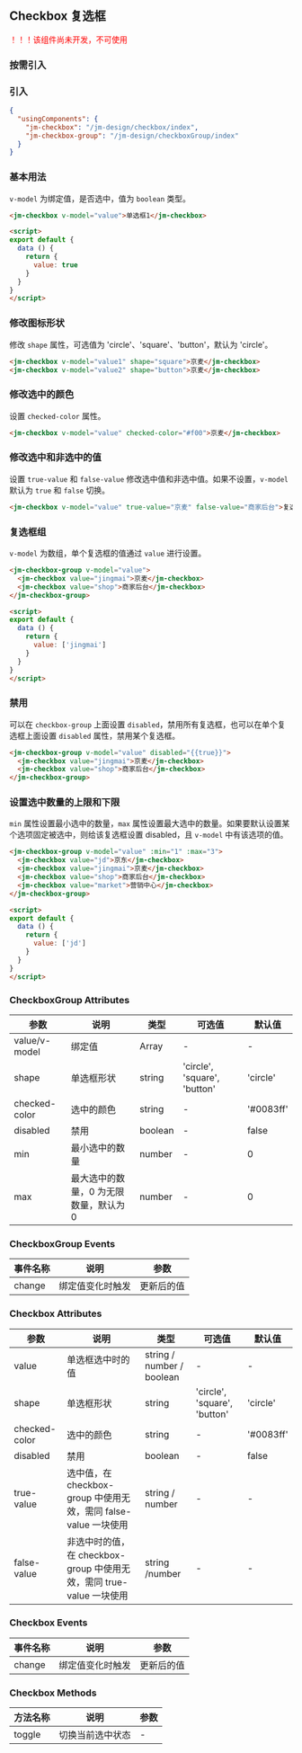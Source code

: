 ## Checkbox 复选框

<p style="color: #ff0000;">！！！该组件尚未开发，不可使用</p>

### 按需引入

### 引入

```json
{
  "usingComponents": {
    "jm-checkbox": "/jm-design/checkbox/index",
    "jm-checkbox-group": "/jm-design/checkboxGroup/index"
  }
}
```

### 基本用法

`v-model` 为绑定值，是否选中，值为 `boolean` 类型。

```html
<jm-checkbox v-model="value">单选框1</jm-checkbox>

<script>
export default {
  data () {
    return {
      value: true
    }
  }
}
</script>
```

### 修改图标形状

修改 `shape` 属性，可选值为 'circle'、'square'、'button'，默认为 'circle'。

```html
<jm-checkbox v-model="value1" shape="square">京麦</jm-checkbox>
<jm-checkbox v-model="value2" shape="button">京麦</jm-checkbox>
```

### 修改选中的颜色

设置 `checked-color` 属性。

```html
<jm-checkbox v-model="value" checked-color="#f00">京麦</jm-checkbox>
```

### 修改选中和非选中的值

设置 `true-value` 和 `false-value` 修改选中值和非选中值。如果不设置，`v-model` 默认为 `true` 和 `false` 切换。

```html
<jm-checkbox v-model="value" true-value="京麦" false-value="商家后台">复选框</jm-checkbox>
```

### 复选框组

`v-model` 为数组，单个复选框的值通过 `value` 进行设置。

```html
<jm-checkbox-group v-model="value">
  <jm-checkbox value="jingmai">京麦</jm-checkbox>
  <jm-checkbox value="shop">商家后台</jm-checkbox>
</jm-checkbox-group>

<script>
export default {
  data () {
    return {
      value: ['jingmai']
    }
  }
}
</script>
```

### 禁用

可以在 `checkbox-group` 上面设置 `disabled`，禁用所有复选框，也可以在单个复选框上面设置 `disabled` 属性，禁用某个复选框。

```html
<jm-checkbox-group v-model="value" disabled="{{true}}">
  <jm-checkbox value="jingmai">京麦</jm-checkbox>
  <jm-checkbox value="shop">商家后台</jm-checkbox>
</jm-checkbox-group>
```

### 设置选中数量的上限和下限

`min` 属性设置最小选中的数量，`max` 属性设置最大选中的数量。如果要默认设置某个选项固定被选中，则给该复选框设置 disabled，且 `v-model` 中有该选项的值。

```html
<jm-checkbox-group v-model="value" :min="1" :max="3">
  <jm-checkbox value="jd">京东</jm-checkbox>
  <jm-checkbox value="jingmai">京麦</jm-checkbox>
  <jm-checkbox value="shop">商家后台</jm-checkbox>
  <jm-checkbox value="market">营销中心</jm-checkbox>
</jm-checkbox-group>

<script>
export default {
  data () {
    return {
      value: ['jd']
    }
  }
}
</script>
```

### CheckboxGroup Attributes
| 参数      | 说明                                 | 类型      | 可选值       | 默认值   |
|---------- |------------------------------------ |---------- |------------- |-------- |
| value/v-model | 绑定值 | Array | - | - |
| shape | 单选框形状 | string | 'circle', 'square', 'button' | 'circle' |
| checked-color | 选中的颜色 | string | - | '#0083ff' |
| disabled | 禁用 | boolean | - | false |
| min | 最小选中的数量 | number | - | 0 |
| max | 最大选中的数量，0 为无限数量，默认为 0 | number | - | 0 |

### CheckboxGroup Events

| 事件名称      | 说明                                 | 参数     |
|------------- |------------------------------------ |--------- |
| change | 绑定值变化时触发 | 更新后的值 |

### Checkbox Attributes
| 参数      | 说明                                 | 类型      | 可选值       | 默认值   |
|---------- |------------------------------------ |---------- |------------- |-------- |
| value | 单选框选中时的值 | string / number / boolean | - | - |
| shape | 单选框形状 | string | 'circle', 'square', 'button' | 'circle' |
| checked-color | 选中的颜色 | string | - | '#0083ff' |
| disabled | 禁用 | boolean | - | false |
| true-value | 选中值，在 checkbox-group 中使用无效，需同 false-value 一块使用 | string / number | - | - |
| false-value | 非选中时的值，在 checkbox-group 中使用无效，需同 true-value 一块使用 | string /number | - | - |

### Checkbox Events

| 事件名称      | 说明                                 | 参数     |
|------------- |------------------------------------ |--------- |
| change | 绑定值变化时触发 | 更新后的值 |

### Checkbox Methods

| 方法名称      | 说明                                 | 参数     |
|------------- |------------------------------------ |--------- |
| toggle | 切换当前选中状态 | - |